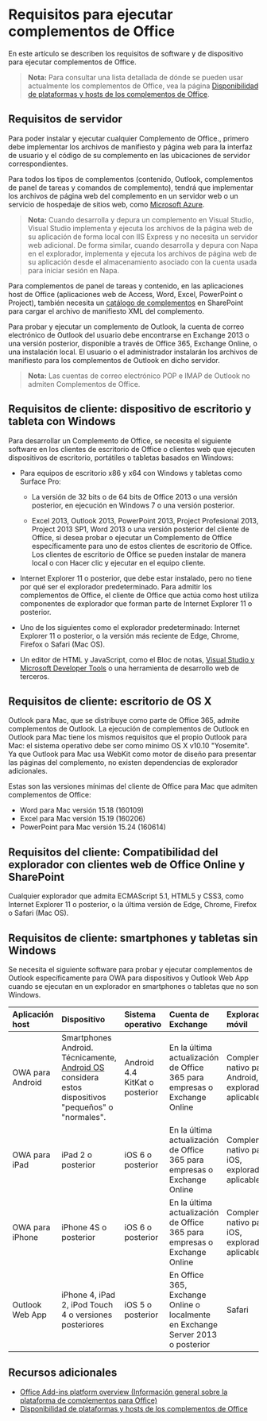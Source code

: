 
# <a name="requirements-for-running-office-addins"></a>Requisitos para ejecutar complementos de Office


En este artículo se describen los requisitos de software y de dispositivo para ejecutar complementos de Office.

>**Nota:** Para consultar una lista detallada de dónde se pueden usar actualmente los complementos de Office, vea la página [Disponibilidad de plataformas y hosts de los complementos de Office](http://dev.office.com/add-in-availability). 


## <a name="server-requirements"></a>Requisitos de servidor

Para poder instalar y ejecutar cualquier Complemento de Office., primero debe implementar los archivos de manifiesto y página web para la interfaz de usuario y el código de su complemento en las ubicaciones de servidor correspondientes.

Para todos los tipos de complementos (contenido, Outlook, complementos de panel de tareas y comandos de complemento), tendrá que implementar los archivos de página web del complemento en un servidor web o un servicio de hospedaje de sitios web, como [Microsoft Azure](../publish/host-an-office-add-in-on-microsoft-azure.md).


 >**Nota:** Cuando desarrolla y depura un complemento en Visual Studio, Visual Studio implementa y ejecuta los archivos de la página web de su aplicación de forma local con IIS Express y no necesita un servidor web adicional. De forma similar, cuando desarrolla y depura con Napa en el explorador, implementa y ejecuta los archivos de página web de su aplicación desde el almacenamiento asociado con la cuenta usada para iniciar sesión en Napa.

Para complementos de panel de tareas y contenido, en las aplicaciones host de Office (aplicaciones web de Access, Word, Excel, PowerPoint o Project), también necesita un [catálogo de complementos](../publish/publish-task-pane-and-content-add-ins-to-an-add-in-catalog.md) en SharePoint para cargar el archivo de manifiesto XML del complemento.

Para probar y ejecutar un complemento de Outlook, la cuenta de correo electrónico de Outlook del usuario debe encontrarse en Exchange 2013 o una versión posterior, disponible a través de Office 365, Exchange Online, o una instalación local. El usuario o el administrador instalarán los archivos de manifiesto para los complementos de Outlook en dicho servidor.

 >**Nota:**   Las cuentas de correo electrónico POP e IMAP de Outlook no admiten Complementos de Office.




## <a name="client-requirements-windows-desktop-and-tablet"></a>Requisitos de cliente: dispositivo de escritorio y tableta con Windows

Para desarrollar un Complemento de Office, se necesita el siguiente software en los clientes de escritorio de Office o clientes web que ejecuten dispositivos de escritorio, portátiles o tabletas basados en Windows:


- Para equipos de escritorio x86 y x64 con Windows y tabletas como Surface Pro:

    - La versión de 32 bits o de 64 bits de Office 2013 o una versión posterior, en ejecución en Windows 7 o una versión posterior.

    - Excel 2013, Outlook 2013, PowerPoint 2013, Project Profesional 2013, Project 2013 SP1, Word 2013 o una versión posterior del cliente de Office, si desea probar o ejecutar un Complemento de Office específicamente para uno de estos clientes de escritorio de Office. Los clientes de escritorio de Office se pueden instalar de manera local o con Hacer clic y ejecutar en el equipo cliente.

- Internet Explorer 11 o posterior, que debe estar instalado, pero no tiene por qué ser el explorador predeterminado. Para admitir los complementos de Office, el cliente de Office que actúa como host utiliza componentes de explorador que forman parte de Internet Explorer 11 o posterior.

- Uno de los siguientes como el explorador predeterminado: Internet Explorer 11 o posterior, o la versión más reciente de Edge, Chrome, Firefox o Safari (Mac OS).

- Un editor de HTML y JavaScript, como el Bloc de notas, [Visual Studio y Microsoft Developer Tools](https://www.visualstudio.com/features/office-tools-vs) o una herramienta de desarrollo web de terceros.


## <a name="client-requirements-os-x-desktop"></a>Requisitos de cliente: escritorio de OS X

Outlook para Mac, que se distribuye como parte de Office 365, admite complementos de Outlook. La ejecución de complementos de Outlook en Outlook para Mac tiene los mismos requisitos que el propio Outlook para Mac: el sistema operativo debe ser como mínimo OS X v10.10 "Yosemite". Ya que Outlook para Mac usa WebKit como motor de diseño para presentar las páginas del complemento, no existen dependencias de explorador adicionales.

Estas son las versiones mínimas del cliente de Office para Mac que admiten complementos de Office:
- Word para Mac versión 15.18 (160109) 
- Excel para Mac versión 15.19 (160206) 
- PowerPoint para Mac versión 15.24 (160614)

## <a name="client-requirements-browser-support-for-office-online-web-clients-and-sharepoint"></a>Requisitos del cliente: Compatibilidad del explorador con clientes web de Office Online y SharePoint

Cualquier explorador que admita ECMAScript 5.1, HTML5 y CSS3, como Internet Explorer 11 o posterior, o la última versión de Edge, Chrome, Firefox o Safari (Mac OS).


## <a name="client-requirements-nonwindows-smartphone-and-tablet"></a>Requisitos de cliente: smartphones y tabletas sin Windows

Se necesita el siguiente software para probar y ejecutar complementos de Outlook específicamente para OWA para dispositivos y Outlook Web App cuando se ejecutan en un explorador en smartphones o tabletas que no son Windows.


| Aplicación host | Dispositivo | Sistema operativo | Cuenta de Exchange | Explorador móvil |
|:-----|:-----|:-----|:-----|:-----|
|OWA para Android|Smartphones Android. Técnicamente, [Android OS](https://developer.android.com/guide/practices/screens_support.html) considera estos dispositivos "pequeños" o "normales".|Android 4.4 KitKat o posterior|En la última actualización de Office 365 para empresas o Exchange Online|Complemento nativo para Android, explorador no aplicable|
|OWA para iPad|iPad 2 o posterior|iOS 6 o posterior|En la última actualización de Office 365 para empresas o Exchange Online|Complemento nativo para iOS, explorador no aplicable|
|OWA para iPhone|iPhone 4S o posterior|iOS 6 o posterior|En la última actualización de Office 365 para empresas o Exchange Online|Complemento nativo para iOS, explorador no aplicable|
|Outlook Web App|iPhone 4, iPad 2, iPod Touch 4 o versiones posteriores|iOS 5 o posterior|En Office 365, Exchange Online o localmente en Exchange Server 2013 o posterior|Safari|


## <a name="additional-resources"></a>Recursos adicionales

- [Office Add-ins platform overview (Información general sobre la plataforma de complementos para Office)](../../docs/overview/office-add-ins.md)
- [Disponibilidad de plataformas y hosts de los complementos de Office](http://dev.office.com/add-in-availability)

